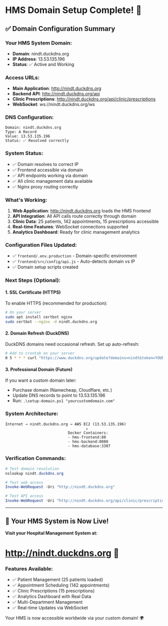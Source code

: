# HMS Domain Setup Complete! 🎉

## ✅ Domain Configuration Summary

### **Your HMS System Domain:**
- **Domain**: nindt.duckdns.org
- **IP Address**: 13.53.135.196
- **Status**: ✅ Active and Working

### **Access URLs:**
- **Main Application**: http://nindt.duckdns.org
- **Backend API**: http://nindt.duckdns.org/api
- **Clinic Prescriptions**: http://nindt.duckdns.org/api/clinic/prescriptions
- **WebSocket**: ws://nindt.duckdns.org/ws

### **DNS Configuration:**
```
Domain: nindt.duckdns.org
Type: A Record
Value: 13.53.135.196
Status: ✅ Resolved correctly
```

### **System Status:**
- ✅ Domain resolves to correct IP
- ✅ Frontend accessible via domain
- ✅ API endpoints working via domain
- ✅ All clinic management data available
- ✅ Nginx proxy routing correctly

### **What's Working:**
1. **Web Application**: http://nindt.duckdns.org loads the HMS frontend
2. **API Integration**: All API calls route correctly through domain
3. **Clinic Data**: 25 patients, 142 appointments, 15 prescriptions accessible
4. **Real-time Features**: WebSocket connections supported
5. **Analytics Dashboard**: Ready for clinic management analytics

### **Configuration Files Updated:**
- ✅ `frontend/.env.production` - Domain-specific environment
- ✅ `frontend/src/config/api.js` - Auto-detects domain vs IP
- ✅ Domain setup scripts created

### **Next Steps (Optional):**

#### **1. SSL Certificate (HTTPS)**
To enable HTTPS (recommended for production):
```bash
# On your server
sudo apt install certbot nginx
sudo certbot --nginx -d nindt.duckdns.org
```

#### **2. Domain Refresh (DuckDNS)**
DuckDNS domains need occasional refresh. Set up auto-refresh:
```bash
# Add to crontab on your server
0 5 * * * curl "https://www.duckdns.org/update?domains=nindt&token=YOUR_TOKEN&ip="
```

#### **3. Professional Domain (Future)**
If you want a custom domain later:
- Purchase domain (Namecheap, Cloudflare, etc.)
- Update DNS records to point to 13.53.135.196
- Run: `.\setup-domain.ps1 "yourcustomdomain.com"`

### **System Architecture:**
```
Internet → nindt.duckdns.org → AWS EC2 (13.53.135.196)
                                    ↓
                            Docker Containers:
                            - hms-frontend:80
                            - hms-backend:8080
                            - hms-database:3307
```

### **Verification Commands:**
```powershell
# Test domain resolution
nslookup nindt.duckdns.org

# Test web access
Invoke-WebRequest -Uri "http://nindt.duckdns.org"

# Test API access
Invoke-WebRequest -Uri "http://nindt.duckdns.org/api/clinic/prescriptions"
```

---

## 🎯 **Your HMS System is Now Live!**

**Visit your Hospital Management System at:**
# **http://nindt.duckdns.org** 🏥

### **Features Available:**
- ✅ Patient Management (25 patients loaded)
- ✅ Appointment Scheduling (142 appointments)  
- ✅ Clinic Prescriptions (15 prescriptions)
- ✅ Analytics Dashboard with Real Data
- ✅ Multi-Department Management
- ✅ Real-time Updates via WebSocket

Your HMS is now accessible worldwide via your custom domain! 🌍